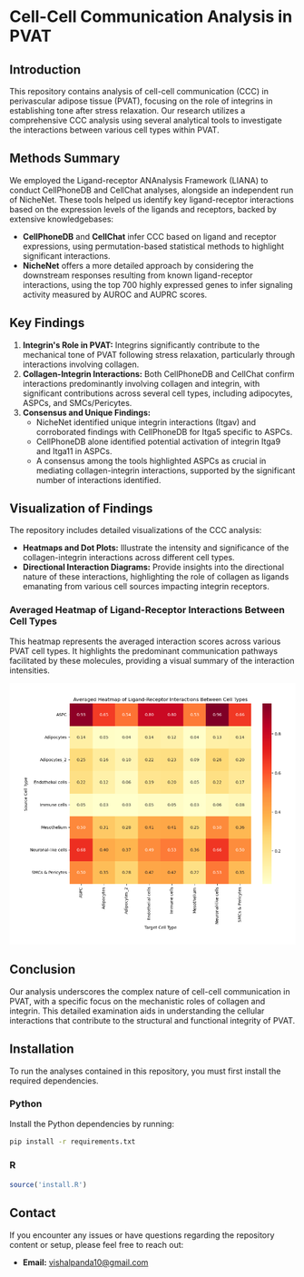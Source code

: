 # Cell-Cell Communication Analysis in PVAT

## Introduction
This repository contains analysis of cell-cell communication (CCC) in perivascular adipose tissue (PVAT), focusing on the role of integrins in establishing tone after stress relaxation. Our research utilizes a comprehensive CCC analysis using several analytical tools to investigate the interactions between various cell types within PVAT.

## Methods Summary
We employed the Ligand-receptor ANAnalysis Framework (LIANA) to conduct CellPhoneDB and CellChat analyses, alongside an independent run of NicheNet. These tools helped us identify key ligand-receptor interactions based on the expression levels of the ligands and receptors, backed by extensive knowledgebases:
- **CellPhoneDB** and **CellChat** infer CCC based on ligand and receptor expressions, using permutation-based statistical methods to highlight significant interactions.
- **NicheNet** offers a more detailed approach by considering the downstream responses resulting from known ligand-receptor interactions, using the top 700 highly expressed genes to infer signaling activity measured by AUROC and AUPRC scores.

## Key Findings
1. **Integrin's Role in PVAT:** Integrins significantly contribute to the mechanical tone of PVAT following stress relaxation, particularly through interactions involving collagen.
2. **Collagen-Integrin Interactions:** Both CellPhoneDB and CellChat confirm interactions predominantly involving collagen and integrin, with significant contributions across several cell types, including adipocytes, ASPCs, and SMCs/Pericytes.
3. **Consensus and Unique Findings:**
   - NicheNet identified unique integrin interactions (Itgav) and corroborated findings with CellPhoneDB for Itga5 specific to ASPCs.
   - CellPhoneDB alone identified potential activation of integrin Itga9 and Itga11 in ASPCs.
   - A consensus among the tools highlighted ASPCs as crucial in mediating collagen-integrin interactions, supported by the significant number of interactions identified.

## Visualization of Findings
The repository includes detailed visualizations of the CCC analysis:
- **Heatmaps and Dot Plots:** Illustrate the intensity and significance of the collagen-integrin interactions across different cell types.
- **Directional Interaction Diagrams:** Provide insights into the directional nature of these interactions, highlighting the role of collagen as ligands emanating from various cell sources impacting integrin receptors.

### Averaged Heatmap of Ligand-Receptor Interactions Between Cell Types

This heatmap represents the averaged interaction scores across various PVAT cell types. It highlights the predominant communication pathways facilitated by these molecules, providing a visual summary of the interaction intensities.

![Averaged Heatmap](data/analysis_results/averaged_heatmap.png "Averaged Heatmap of Ligand-Receptor Interactions")


## Conclusion
Our analysis underscores the complex nature of cell-cell communication in PVAT, with a specific focus on the mechanistic roles of collagen and integrin. This detailed examination aids in understanding the cellular interactions that contribute to the structural and functional integrity of PVAT.

## Installation

To run the analyses contained in this repository, you must first install the required dependencies. 

### Python
Install the Python dependencies by running:
```bash
pip install -r requirements.txt
```

### R
```R
source('install.R')
```

## Contact

If you encounter any issues or have questions regarding the repository content or setup, please feel free to reach out:

- **Email:** [vishalpanda10@gmail.com](mailto:vishalpanda10@gmail.com)
